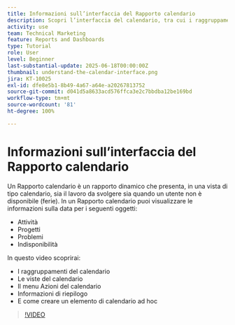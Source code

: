 ```yaml
---
title: Informazioni sull’interfaccia del Rapporto calendario
description: Scopri l’interfaccia del calendario, tra cui i raggruppamenti, le viste e le azioni del calendario.
activity: use
team: Technical Marketing
feature: Reports and Dashboards
type: Tutorial
role: User
level: Beginner
last-substantial-update: 2025-06-18T00:00:00Z
thumbnail: understand-the-calendar-interface.png
jira: KT-10025
exl-id: dfe8e5b1-8b49-4a67-a64e-a20267813752
source-git-commit: d041d5a8633acd576ffca3e2c7bbdba12be169bd
workflow-type: tm+mt
source-wordcount: '81'
ht-degree: 100%

---
```


# Informazioni sull’interfaccia del Rapporto calendario

Un Rapporto calendario è un rapporto dinamico che presenta, in una vista di tipo calendario, sia il lavoro da svolgere sia quando un utente non è disponibile (ferie). In un Rapporto calendario puoi visualizzare le informazioni sulla data per i seguenti oggetti:

* Attività
* Progetti
* Problemi
* Indisponibilità

In questo video scoprirai:

* I raggruppamenti del calendario
* Le viste del calendario
* Il menu Azioni del calendario
* Informazioni di riepilogo
* E come creare un elemento di calendario ad hoc

>[!VIDEO](https://video.tv.adobe.com/v/3423318/?quality=12&learn=on&enablevpops)
